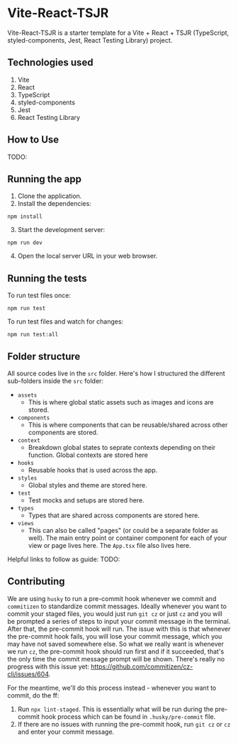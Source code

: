 # Vite-React-TSJR

Vite-React-TSJR is a starter template for a Vite + React + TSJR (TypeScript, styled-components, Jest, React Testing Library) project.

## Technologies used

1. Vite
2. React
3. TypeScript
4. styled-components
5. Jest
6. React Testing Library

## How to Use

TODO:

## Running the app

1. Clone the application.
2. Install the dependencies:

```
npm install
```

3. Start the development server:

```
npm run dev
```

4. Open the local server URL in your web browser.

## Running the tests

To run test files once:

```
npm run test
```

To run test files and watch for changes:

```
npm run test:all
```

## Folder structure

All source codes live in the `src` folder. Here's how I structured the different sub-folders inside the `src` folder:

- `assets`
  - This is where global static assets such as images and icons are stored.
- `components`
  - This is where components that can be reusable/shared across other components are stored.
- `context`
  - Breakdown global states to seprate contexts depending on their function. Global contexts are stored here
- `hooks`
  - Reusable hooks that is used across the app.
- `styles`
  - Global styles and theme are stored here.
- `test`
  - Test mocks and setups are stored here.
- `types`
  - Types that are shared across components are stored here.
- `views`
  - This can also be called "pages" (or could be a separate folder as well). The main entry point or container component for each of your view or page lives here. The `App.tsx` file also lives here.

Helpful links to follow as guide: TODO:

## Contributing

We are using `husky` to run a pre-commit hook whenever we commit and `commitizen` to standardize commit messages. Ideally whenever you want to commit your staged files, you would just run `git cz` or just `cz` and you will be prompted a series of steps to input your commit message in the terminal. After that, the pre-commit hook will run. The issue with this is that whenever the pre-commit hook fails, you will lose your commit message, which you may have not saved somewhere else. So what we really want is whenever we run `cz`, the pre-commit hook should run first and if it succeeded, that's the only time the commit message prompt will be shown. There's really no progress with this issue yet: https://github.com/commitizen/cz-cli/issues/604.

For the meantime, we'll do this process instead - whenever you want to commit, do the ff:

1. Run `npx lint-staged`. This is essentially what will be run during the pre-commit hook process which can be found in `.husky/pre-commit` file.
2. If there are no issues with running the pre-commit hook, run `git cz` or `cz` and enter your commit message.

